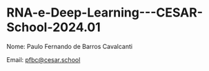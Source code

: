 # RNA-e-Deep-Learning---CESAR-School-2024.01
Nome: Paulo Fernando de Barros Cavalcanti

Email: pfbc@cesar.school
